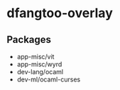 # dfangtoo-overlay

## Packages

- app-misc/vit
- app-misc/wyrd
- dev-lang/ocaml
- dev-ml/ocaml-curses
